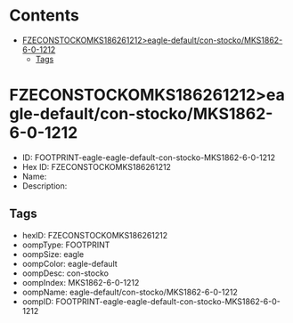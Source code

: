 



Contents
========

* [FZECONSTOCKOMKS186261212>eagle-default/con-stocko/MKS1862-6-0-1212](#fzeconstockomks186261212eagle-defaultcon-stockomks1862-6-0-1212)
	* [Tags](#tags)

# FZECONSTOCKOMKS186261212>eagle-default/con-stocko/MKS1862-6-0-1212

- ID: FOOTPRINT-eagle-eagle-default-con-stocko-MKS1862-6-0-1212
- Hex ID: FZECONSTOCKOMKS186261212
- Name: 
- Description: 

## Tags

- hexID: FZECONSTOCKOMKS186261212
- oompType: FOOTPRINT
- oompSize: eagle
- oompColor: eagle-default
- oompDesc: con-stocko
- oompIndex: MKS1862-6-0-1212
- oompName: eagle-default/con-stocko/MKS1862-6-0-1212
- oompID: FOOTPRINT-eagle-eagle-default-con-stocko-MKS1862-6-0-1212
